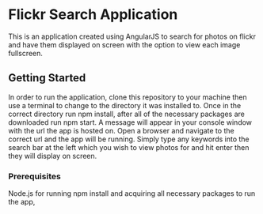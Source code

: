 # Flickr Search Application

This is an application created using AngularJS to search for photos on flickr and have them displayed on screen with the option to view each image fullscreen.

## Getting Started

In order to run the application, clone this repository to your machine then use a terminal to change to the directory it was installed to. Once in the correct directory run npm install, after all of the necessary packages are downloaded run npm start. A message will appear in your console window with the url the app is hosted on. Open a browser and navigate to the correct url and the app will be running. Simply type any keywords into the search bar at the left which you wish to view photos for and hit enter then they will display on screen.

### Prerequisites

Node.js for running npm install and acquiring all necessary packages to run the app,


